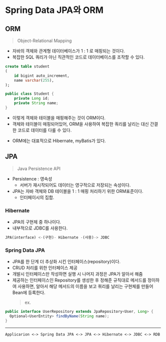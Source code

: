 # Spring Data JPA와 ORM

## ORM

> Object-Relational Mapping

- 자바의 객체와 관계형 데이터베이스가 1 : 1 로 매핑되는 것이다.
- 복잡한 SQL 쿼리가 아닌 직관적인 코드로 데이터베이스를 조작할 수 있다.

```sql
create table student
(
    id bigint auto_increment,
    name varchar(255),
);
```

```java
public class Student {
    private Long id;
    private String name;
}
```

- 이렇게 객체와 테이블을 매핑해주는 것이 ORM이다.
- 객체와 테이블이 매핑되어있어, ORM을 사용하여 복잡한 쿼리를 날리는 대신 간결한 코드로 데이터를 다룰 수 있다.

* ORM에는 대표적으로 Hibernate, myBatis가 있다.

## JPA

> Java Persistence API

- Persistence : 영속성
  - 서버가 재시작되어도 데이터는 영구적으로 저장되는 속성이다.
- JPA는 자바 객체와 DB 테이블을 1 : 1 매핑 처리하기 위한 ORM표준이다.
  - 인터페이시의 집합.

### Hibernate

- JPA의 구현체 중 하나이다.
- 내부적으로 JDBC를 사용한다.

```sql
JPA(interface) <-(구현)- Hibernate -(사용)-> JDBC
```

### Spring Data JPA

- JPA를 한 단계 더 추상화 시킨 인터페이스(repository)이다.
- CRUD 처리를 위한 인터페이스 제공
- 개발시 인터페이스만 작성하면 실행 시 나머지 과정은 JPA가 알아서 해줌
- 제공하는 인터페이스인 Repository를 생성한 후 정해준 규칙대로 메서드를 정이하여 사용하면,
  알아서 해당 메서드의 이름을 보고 쿼리를 날리는 구현체를 만들어 Bean에 등록한다.
  > ex.

```java
public interface UserRepository extends JpaRepository<User, Long> {
  Optional<UserEntity> findByName(String name);
}
```

---

```
Applicarion <-> Spring Data JPA <-> JPA <-> Hibernate <-> JDBC <-> RDB
```
